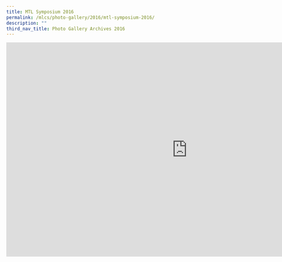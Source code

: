 ```yaml
---
title: MTL Symposium 2016
permalink: /mlcs/photo-gallery/2016/mtl-symposium-2016/
description: ""
third_nav_title: Photo Gallery Archives 2016
---
```

<iframe allowfullscreen="true" height="569" width="960" frameborder="0" src="https://docs.google.com/presentation/d/e/2PACX-1vT75AFXMeAFBwEoQfN0JwhNBP6OsQMLtAE-bObcWz7lf0dGxS7uPhFJFRft5ar7nYVQBaJYyeVRoe77/embed?start=false&amp;loop=false&amp;delayms=3000"></iframe>